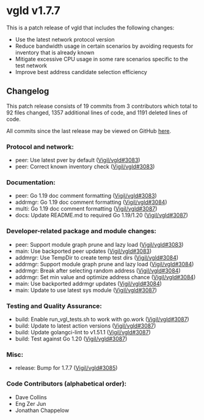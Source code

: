 # vgld v1.7.7

This is a patch release of vgld that includes the following changes:

- Use the latest network protocol version
- Reduce bandwidth usage in certain scenarios by avoiding requests for inventory that is already known
- Mitigate excessive CPU usage in some rare scenarios specific to the test network
- Improve best address candidate selection efficiency

## Changelog

This patch release consists of 19 commits from 3 contributors which total to 92
files changed, 1357 additional lines of code, and 1191 deleted lines of code.

All commits since the last release may be viewed on GitHub
[here](https://github.com/vigilnetwork/vgl/compare/release-v1.7.5...release-v1.7.7).

### Protocol and network:

- peer: Use latest pver by default ([Vigil/vgld#3083](https://github.com/vigilnetwork/vgl/pull/3083))
- peer: Correct known inventory check ([Vigil/vgld#3083](https://github.com/vigilnetwork/vgl/pull/3083))

### Documentation:

- peer: Go 1.19 doc comment formatting ([Vigil/vgld#3083](https://github.com/vigilnetwork/vgl/pull/3083))
- addrmgr: Go 1.19 doc comment formatting ([Vigil/vgld#3084](https://github.com/vigilnetwork/vgl/pull/3084))
- multi: Go 1.19 doc comment formatting ([Vigil/vgld#3087](https://github.com/vigilnetwork/vgl/pull/3087))
- docs: Update README.md to required Go 1.19/1.20 ([Vigil/vgld#3087](https://github.com/vigilnetwork/vgl/pull/3087))

### Developer-related package and module changes:

- peer: Support module graph prune and lazy load ([Vigil/vgld#3083](https://github.com/vigilnetwork/vgl/pull/3083))
- main: Use backported peer updates ([Vigil/vgld#3083](https://github.com/vigilnetwork/vgl/pull/3083))
- addmrgr: Use TempDir to create temp test dirs ([Vigil/vgld#3084](https://github.com/vigilnetwork/vgl/pull/3084))
- addrmgr: Support module graph prune and lazy load ([Vigil/vgld#3084](https://github.com/vigilnetwork/vgl/pull/3084))
- addrmgr: Break after selecting random address ([Vigil/vgld#3084](https://github.com/vigilnetwork/vgl/pull/3084))
- addrmgr: Set min value and optimize address chance ([Vigil/vgld#3084](https://github.com/vigilnetwork/vgl/pull/3084))
- main: Use backported addrmgr updates ([Vigil/vgld#3084](https://github.com/vigilnetwork/vgl/pull/3084))
- main: Update to use latest sys module ([Vigil/vgld#3087](https://github.com/vigilnetwork/vgl/pull/3087))

### Testing and Quality Assurance:

- build: Enable run_vgl_tests.sh to work with go.work ([Vigil/vgld#3087](https://github.com/vigilnetwork/vgl/pull/3087))
- build: Update to latest action versions ([Vigil/vgld#3087](https://github.com/vigilnetwork/vgl/pull/3087))
- build: Update golangci-lint to v1.51.1 ([Vigil/vgld#3087](https://github.com/vigilnetwork/vgl/pull/3087))
- build: Test against Go 1.20 ([Vigil/vgld#3087](https://github.com/vigilnetwork/vgl/pull/3087))

### Misc:

- release: Bump for 1.7.7 ([Vigil/vgld#3085](https://github.com/vigilnetwork/vgl/pull/3085))

### Code Contributors (alphabetical order):

- Dave Collins
- Eng Zer Jun
- Jonathan Chappelow
